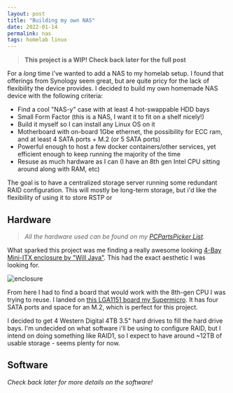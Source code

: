 ```yaml
---
layout: post
title: "Building my own NAS"
date: 2022-01-14
permalink: nas
tags: homelab linux
---
```

<!-- ![1.png]({{site.url}}/assets/resources-nas/1.png) -->

> **This project is a WIP!  Check back later for the full post**

For a _long_ time i've wanted to add a NAS to my homelab setup.  I found that offerings from Synology seem great, but are quite pricy for the lack of flexibility the device provides.  I decided to build my own homemade NAS device with the following criteria:

- Find a cool "NAS-y" case with at least 4 hot-swappable HDD bays
- Small Form Factor (this is a NAS, I want it to fit on a shelf nicely!)
- Build it myself so I can install any Linux OS on it
- Motherboard with on-board 1Gbe ethernet, the possibility for ECC ram, and at least 4 SATA ports + M.2 (or 5 SATA ports)
- Powerful enough to host a few docker containers/other services, yet efficient enough to keep running the majority of the time
- Resuse as much hardware as I can (I have an 8th gen Intel CPU sitting around along with RAM, etc)

The goal is to have a centralized storage server running some redundant RAID configuration. This will mostly be long-term storage, but i'd like the flexibility of using it to store RSTP or 


## Hardware

> _All the hardware used can be found on my [PCPartsPicker List](https://pcpartpicker.com/list/KJKDCz)._

What sparked this project was me finding a really awesome looking [4-Bay Mini-ITX enclosure by "Will Jaya"](https://www.newegg.com/p/2KH-002U-00003?Item=9SIABEE4A08172).  This had the exact aesthetic I was looking for.

![enclosure]({{site.url}}/assets/resources-nas/1.jpeg)


From here I had to find a board that would work with the 8th-gen CPU I was trying to reuse.  I landed on [this LGA1151 board my Supermicro](https://pcpartpicker.com/product/vzJtt6/supermicro-x11scl-if-mini-itx-lga1151-motherboard-mbd-x11scl-if-o).  It has four SATA ports and space for an M.2, which is perfect for this project.

I decided to get 4 Western Digital 4TB 3.5" hard drives to fill the hard drive bays.  I'm undecided on what software i'll be using to configure RAID, but I intend on doing something like RAID1, so I expect to have around ~12TB of usable storage - seems plenty for now.


## Software 

_Check back later for more details on the software!_
